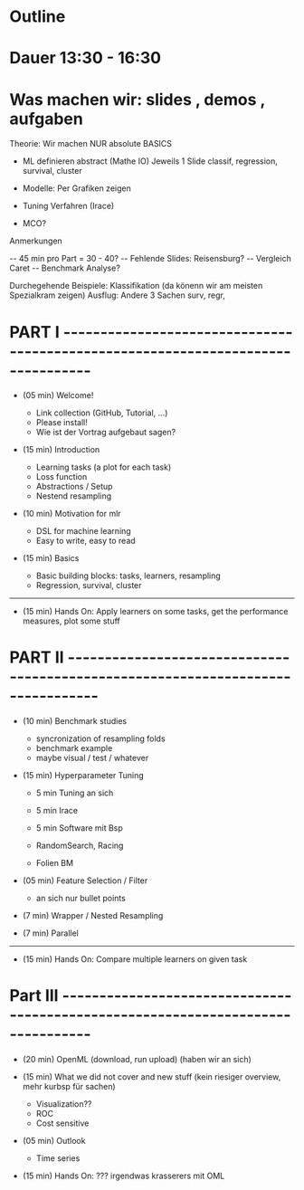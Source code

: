# Outline
# Dauer 13:30 - 16:30
# Was machen wir: slides , demos , aufgaben

Theorie:
Wir machen NUR absolute BASICS
- ML definieren abstract (Mathe IO)
  Jeweils 1 Slide classif, regression, survival, cluster

- Modelle: Per Grafiken zeigen
- Tuning Verfahren (Irace)
- MCO?

Anmerkungen

-- 45 min pro Part = 30 - 40?
-- Fehlende Slides: Reisensburg?
-- Vergleich Caret
-- Benchmark Analyse?


Durchegehende Beispiele: Klassifikation (da könenn wir am meisten Spezialkram zeigen)
Ausflug: Andere 3 Sachen surv, regr,

# PART I --------------------------------------------------------------------------------

* (05 min) Welcome!
  - Link collection (GitHub, Tutorial, ...)
  - Please install!
  - Wie ist der Vortrag aufgebaut sagen?

* (15 min) Introduction
  - Learning tasks (a plot for each task)
  - Loss function
  - Abstractions / Setup
  - Nestend resampling

* (10 min) Motivation for mlr
  - DSL for machine learning
  - Easy to write, easy to read

* (15 min) Basics
  - Basic building blocks: tasks, learners, resampling
  - Regression, survival, cluster

---

* (15 min) Hands On:
   Apply learners on some tasks, get the performance measures, plot some stuff


# PART II --------------------------------------------------------------------------------

* (10 min) Benchmark studies
  - syncronization of resampling folds
  - benchmark example
  - maybe visual / test / whatever


* (15 min) Hyperparameter Tuning
  - 5 min Tuning an sich
  - 5 min Irace
  - 5 min Software mit Bsp

  - RandomSearch, Racing
  - Folien BM

* (05 min) Feature Selection / Filter
  - an sich nur bullet points

* (7 min) Wrapper / Nested Resampling

* (7 min) Parallel


---

* (15 min) Hands On:
    Compare multiple learners on given task


# Part III --------------------------------------------------------------------------------

* (20 min) OpenML (download, run upload)
  (haben wir an sich)

* (15 min) What we did not cover and new stuff
   (kein riesiger overview, mehr kurbsp für sachen)

  - Visualization??
  - ROC
  - Cost sensitive

* (05 min) Outlook
  - Time series

* (15 min) Hands On:
    ??? irgendwas krasserers mit OML



